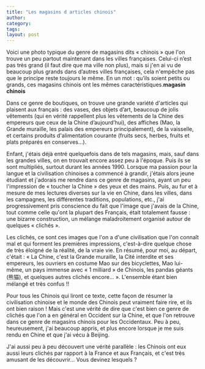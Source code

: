 ```yaml
---
title: "Les magasins d articles chinois"
author:
category: 
tags: 
layout: post
---
```

Voici une photo typique du genre de magasins dits
« chinois » que l'on trouve un peu partout maintenant dans les villes françaises. Celui-ci n’est pas très grand (il faut dire que ma ville non plus), mais si j'en ai vu de beaucoup plus grands dans d’autres villes françaises, cela n'empêche pas que le principe reste toujours le même. En un mot : qu’ils soient petits ou grands, ces magasins chinois ont les mêmes caractéristiques.<a href="/node/143"></a><strong>magasin chinois</strong>

Dans ce genre de boutiques, on trouve une grande variété d'articles qui plaisent aux français : des vases, des objets d’art, beaucoup de jolis vêtements (qui en vérité rappellent plus les vêtements de la Chine des empereurs que ceux de la Chine d’aujourd’hui), des affiches (Mao, la Grande muraille, les palais des empereurs principalement), de la vaisselle, et certains produits
d'alimentation courante (fruits secs, herbes, fruits et plats préparés en conserves…). 

Enfant, j'étais déjà entré quelquefois dans de tels magasins, mais, sauf dans les grandes villes, on en trouvait encore assez peu à l'époque. Puis ils se sont multipliés, surtout durant les années 1990. Lorsque ma passion pour la langue et la civilisation chinoises a commencé à grandir, j'étais alors jeune étudiant et
j'adorais me rendre dans ce genre de magasins, ayant un peu l'impression de « toucher la Chine » des yeux et des mains. Puis, au fur et à mesure de mes lectures diverses sur la vie en Chine, dans les villes, dans les campagnes, les différentes traditions, populations, etc., j'ai progressivement pris conscience du fait que l'image que j'avais de la Chine, tout comme celle qu'ont la plupart des Français, était totalement fausse : une bizarre construction, un mélange maladroitement organisé autour de quelques « clichés ». 

Les clichés, ce sont ces images que l'on a d'une civilisation que l'on connaît mal et qui forment les premières impressions, c'est-à-dire quelque chose de très éloigné de la réalité, de la vraie vie. En résumé, pour moi,  au départ, c'était : « La Chine, c'est la Grande muraille, la Cité interdite et ses empereurs, les ouvriers en costume Mao sur des bicyclettes, Mao lui-même, un pays immense avec « 1 milliard » de Chinois, les pandas géants (熊猫), et quelques autres clichés encore… ». L'ensemble étant bien mélangé et très confus !! 

Pour tous les Chinois qui liront ce texte, cette façon de résumer la civilisation chinoise et le monde des Chinois peut vraiment faire rire, et ils ont bien raison ! Mais c'est une vérité de dire que c'est bien ce genre de clichés que l'on a en général en Occident sur la Chine, et que l'on retrouve dans ce genre de magasins chinois pour les Occidentaux. Peu à peu, heureusement, j'ai beaucoup appris, et plus encore lorsque je me suis rendu en Chine et que j'ai vécu à Beijing.

J'ai aussi peu à peu découvert une vérité parallèle : les Chinois ont eux aussi leurs clichés par rapport à la France et aux Français, et c'est très amusant de les découvrir… Vous devinez lesquels ?

